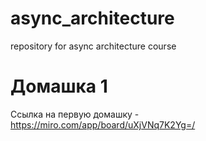 # async_architecture
repository for async architecture course


# Домашка 1
Ссылка на первую домашку - https://miro.com/app/board/uXjVNq7K2Yg=/
